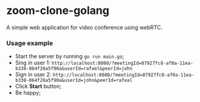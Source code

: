 # zoom-clone-golang
A simple web application for video conference using webRTC.

### Usage example

- Start the server by running `go run main.go`;
- Sing in user 1: `http://localhost:8080/?meetingId=07927fc8-af0a-11ea-b338-064f26a5f90a&userId=rafael&peerId=john`
- Sign in user 2: `http://localhost:8080/?meetingId=07927fc8-af0a-11ea-b338-064f26a5f90a&userId=john&peerId=rafeal`
- Click **Start** button;
- Be happy;

